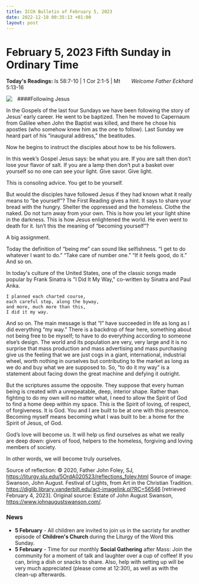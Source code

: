 ```yaml
---
title: ICCH Bulletin of February 5, 2023
date: 2022-12-18 00:35:13 +01:00
layout: post
---
```


# February 5, 2023 Fifth Sunday in Ordinary Time 
<span style="float: right"><em>Welcome Father Eckhard</em></span>
**Today's Readings:** Is 58:7-10 | 1 Cor 2:1-5 | Mt 5:13-16


<img style="float: left; margin-right: 1em;" src="https://diglib.library.vanderbilt.edu/cdri/jpeg/Swanson-FestivalOfLights.jpg">

####Following Jesus

In the Gospels of the last four Sundays we have been following the story of Jesus’ early career. He went to be baptized. Then he moved to Capernaum from Galilee when John the Baptist was killed, and there he chose his apostles (who somehow knew him as the one to follow). Last Sunday we heard part of his “inaugural address,” the beatitudes.

Now he begins to instruct the disciples about how to be his followers.

In this week’s Gospel Jesus says: be what you are. If you are salt then don’t lose your flavor of salt. If you are a lamp then don’t put a basket over yourself so no one can see your light. Give savor. Give light.

This is consoling advice. You get to be yourself.

But would the disciples have followed Jesus if they had known what it really means to “be yourself”? The First Reading gives a hint. It says to share your bread with the hungry. Shelter the oppressed and the homeless. Clothe the naked. Do not turn away from your own. This is how you let your light shine in the darkness. This is how Jesus enlightened the world. He even went to death for it. Isn’t this the meaning of “becoming yourself”?

A big assignment.

Today the definition of “being me” can sound like selfishness. “I get to do whatever I want to do.” “Take care of number one.” “If it feels good, do it.” And so on.

In today's culture of the United States, one of the classic songs made popular by Frank Sinatra is "I Did It My Way," co-written by Sinatra and Paul Anka.

    I planned each charted course,
    each careful step, along the byway,
    and more, much more than this,
    I did it my way.

And so on. The main message is that “I” have succeeded in life as long as I did everything “my way.” There is a backdrop of fear here, something about not being free to be myself; to have to do everything according to someone else’s design. The world and its population are very, very large and it is no surprise that mass production and mass advertising and mass purchasing give us the feeling that we are just cogs in a giant, international, industrial wheel, worth nothing in ourselves but contributing to the market as long as we do and buy what we are supposed to. So, “to do it my way” is a statement about facing down the great machine and defying it outright.

But the scriptures assume the opposite. They suppose that every human being is created with a unrepeatable, deep, interior shape. Rather than fighting to do my own will no matter what, I need to allow the Spirit of God to find a home deep within my space. This is the Spirit of loving, of respect, of forgiveness. It is God. You and I are built to be at one with this presence. Becoming myself means becoming what I was built to be: a home for the Spirit of Jesus, of God.

God’s love will become us. It will help us find ourselves as what we really are deep down: givers of food, helpers to the homeless, forgiving and loving members of society.

In other words, we will become truly ourselves. 

Source of reflection: © 2020, Father John Foley, SJ, https://liturgy.slu.edu/5OrdA020523/reflections_foley.html
Source of image: Swanson, John August. Festival of Lights, from Art in the Christian Tradition. https://diglib.library.vanderbilt.edu/act-imagelink.pl?RC=56546 [retrieved February 4, 2023]. Original source: Estate of John August Swanson, https://www.johnaugustswanson.com/.

### News 

* **5 February** - All children are invited to join us in the sacristy for another episode of **Children's Church** during the Liturgy of the Word this Sunday.
* **5 February** - Time for our monthly **Social Gathering** after Mass: Join the community for a moment of talk and laughter over a cup of coffee!
If you can, bring a dish or snacks to share. Also, help with setting up will be very much appreciated (please come at 12:30!), as well as with the clean-up afterwards.
